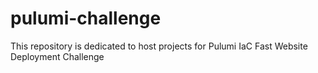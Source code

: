 # pulumi-challenge
This repository is dedicated to host projects for Pulumi IaC Fast Website Deployment Challenge
